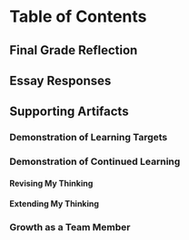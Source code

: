 # Table of Contents

## Final Grade Reflection

## Essay Responses

## Supporting Artifacts

### Demonstration of Learning Targets

### Demonstration of Continued Learning

#### Revising My Thinking

#### Extending My Thinking

### Growth as a Team Member
